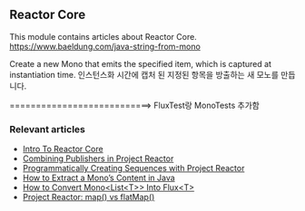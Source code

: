 ## Reactor Core

This module contains articles about Reactor Core.
https://www.baeldung.com/java-string-from-mono

Create a new Mono that emits the specified item, which is captured at instantiation time.
인스턴스화 시간에 캡처 된 지정된 항목을 방출하는 새 모노를 만듭니다.


===========================>
FluxTest랑 MonoTests 추가함

### Relevant articles

- [Intro To Reactor Core](https://www.baeldung.com/reactor-core)
- [Combining Publishers in Project Reactor](https://www.baeldung.com/reactor-combine-streams)
- [Programmatically Creating Sequences with Project Reactor](https://www.baeldung.com/flux-sequences-reactor)
- [How to Extract a Mono’s Content in Java](https://www.baeldung.com/java-string-from-mono)
- [How to Convert Mono<List<T\>> Into Flux<T\>](https://www.baeldung.com/java-mono-list-to-flux)
- [Project Reactor: map() vs flatMap()](https://www.baeldung.com/java-reactor-map-flatmap)
